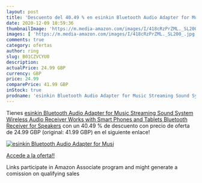 ```yaml
---
layout: post
title: 'Descuento del 40.49 % en esinkin Bluetooth Audio Adapter for Musi'
date: 2020-12-09 10:59:36
thumbnailImage: 'https://m.media-amazon.com/images/I/418cRzPrZML._SL200_.jpg'
images: [ 'https://m.media-amazon.com/images/I/418cRzPrZML._SL200_.jpg' ]
comments: true
category: ofertas
author: ring
slug: B01CZVCYU0
description:
actualPrice: 24.99 GBP
currency: GBP
price: 24.99
comparePrice: 41.99 GBP
inStock: true
prodname: 'esinkin Bluetooth Audio Adapter for Music Streaming Sound System  Wireless Audio Receiver Works with Smart Phones and Tablets  Bluetooth Receiver for Speakers'
---
```


Tienes [esinkin Bluetooth Audio Adapter for Music Streaming Sound System  Wireless Audio Receiver Works with Smart Phones and Tablets  Bluetooth Receiver for Speakers](https://www.amazon.co.uk/dp/B01CZVCYU0/?tag=tolees0a-21) con un 40.49 % de descuento con precio de oferta de 24.99 GBP (original: 41.99 GBP) en el siguiente enlace!

[![esinkin Bluetooth Audio Adapter for Musi](https://m.media-amazon.com/images/I/418cRzPrZML._SL200_.jpg)](https://www.amazon.co.uk/dp/B01CZVCYU0/?tag=tolees0a-21)

[Accede a la oferta!!](https://www.amazon.co.uk/dp/B01CZVCYU0/?tag=tolees0a-21)

Links participate in Amazon Associate program and might generate a comission on qualifying sales


